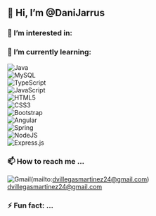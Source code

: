 ## 👋 Hi, I’m @DaniJarrus</h1>

### 👀 I’m interested in:

### 🌱 I’m currently learning:

![Java](https://img.shields.io/badge/java-%23ED8B00.svg?style=for-the-badge&logo=openjdk&logoColor=white)\
![MySQL](https://img.shields.io/badge/mysql-4479A1.svg?style=for-the-badge&logo=mysql&logoColor=white)\
![TypeScript](https://img.shields.io/badge/typescript-%23007ACC.svg?style=for-the-badge&logo=typescript&logoColor=white)\
![JavaScript](https://img.shields.io/badge/javascript-%23323330.svg?style=for-the-badge&logo=javascript&logoColor=%23F7DF1E)\
![HTML5](https://img.shields.io/badge/html5-%23E34F26.svg?style=for-the-badge&logo=html5&logoColor=white)\
![CSS3](https://img.shields.io/badge/css3-%231572B6.svg?style=for-the-badge&logo=css3&logoColor=white)\
![Bootstrap](https://img.shields.io/badge/bootstrap-%238511FA.svg?style=for-the-badge&logo=bootstrap&logoColor=white)\
![Angular](https://img.shields.io/badge/angular-%23DD0031.svg?style=for-the-badge&logo=angular&logoColor=white)\
![Spring](https://img.shields.io/badge/spring-%236DB33F.svg?style=for-the-badge&logo=spring&logoColor=white)\
![NodeJS](https://img.shields.io/badge/node.js-6DA55F?style=for-the-badge&logo=node.js&logoColor=white)\
![Express.js](https://img.shields.io/badge/express.js-%23404d59.svg?style=for-the-badge&logo=express&logoColor=%2361DAFB)

### 📫 How to reach me ...
![Gmail](https://img.shields.io/badge/Gmail-D14836?style=for-the-badge&logo=gmail&logoColor=white)(mailto:dvillegasmartinez24@gmail.com)\
dvillegasmartinez24@gmail.com

### ⚡ Fun fact: ...

<!---
DaniJarrus/DaniJarrus is a ✨ special ✨ repository because its `README.md` (this file) appears on your GitHub profile.
You can click the Preview link to take a look at your changes.
--->
